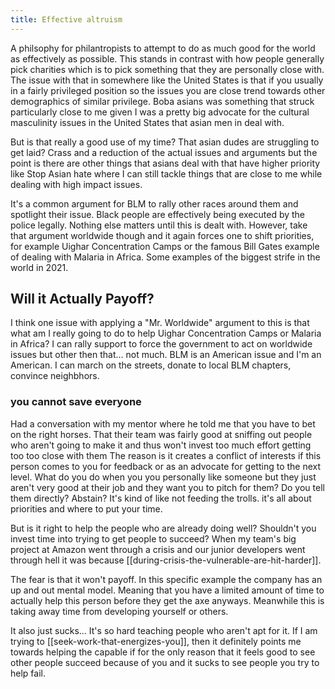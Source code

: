 ```yaml
---
title: Effective altruism
---
```


A philsophy for philantropists to attempt to do as much good for the world as effectively as possible. This stands in contrast with how people generally pick charities which is to pick something that they are personally close with. The issue with that in somewhere like the United States is that if you usually in a fairly privileged position so the issues you are close trend towards other demographics of similar privilege. Boba asians was something that struck particularly close to me given I was a pretty big advocate for the cultural masculinity issues in the United States that asian men in deal with. 

But is that really a good use of my time? That asian dudes are struggling to get laid? Crass and a reduction of the actual issues and arguments but the point is there are other things that asians deal with that have higher priority like Stop Asian hate where I can still tackle things that are close to me while dealing with high impact issues. 

It's a common argument for BLM to rally other races around them and spotlight their issue. Black people are effectively being executed by the police legally. Nothing else matters until this is dealt with. However, take that argument worldwide though and it again forces one to shift priorities, for example Uighar Concentration Camps or the famous Bill Gates example of dealing with Malaria in Africa. Some examples of the biggest strife in the world in 2021. 

## Will it Actually Payoff?
I think one issue with applying a "Mr. Worldwide" argument to this is that what am I really going to do to help Uighar Concentration Camps or Malaria in Africa?  I can rally support to force the government to act on worldwide issues but other then that... not much. BLM is an American issue and I'm an American. I can march on the streets, donate to local BLM chapters, convince neighbhors. 

### you cannot save everyone 
Had a conversation with my mentor where he told me that you have to bet on the right horses. That their team was fairly good at sniffing out people who aren't going to make it and thus won't invest too much effort getting too too close with them The reason is it creates a conflict of interests if this person comes to you for feedback or as an advocate for getting to the next level. What do you do when you you personally like someone but they just aren't very good at their job and they want you to pitch for them? Do you tell them directly? Abstain? It's kind of like not feeding the trolls.  it's all about priorities and where to put your time.

But is it right to help the people who are already doing well? Shouldn't you invest time into trying to get people to succeed? When my team's big project at Amazon went through a crisis and our junior developers went through hell it was because [[during-crisis-the-vulnerable-are-hit-harder]]. 

The fear is that it won't payoff. In this specific example the company has an up and out mental model. Meaning that you have a limited amount of time to actually help this person before they get the axe anyways. Meanwhile this is taking away time from developing yourself or others. 

It also just sucks... It's so hard teaching people who aren't apt for it. If I am trying to [[seek-work-that-energizes-you]], then it definitely points me towards helping the capable if for the only reason that it feels good to see other people succeed because of you and it sucks to see people you try to help fail. 
